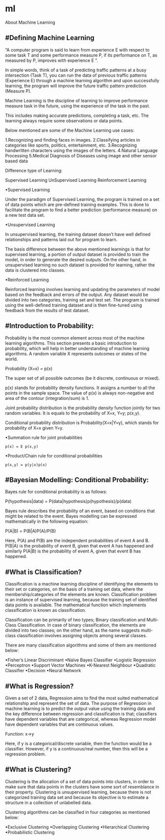 # ml
About Machine Learning

#Defining Machine Learning
--------------------------

“A computer program is said to learn from experience E with respect to some task T and some performance measure P, if its performance on T, as measured by P, improves with experience E ”. 

In simple words, think of a task of predicting traffic patterns at a busy intersection (Task T), you can run the data of previous traffic patterns (Experience E) through a machine learning algorithm and upon successfully learning, the program will improve the future traffic pattern prediction (Measure P).

Machine Learning is the discipline of learning to improve performance measure task in the future, using the experience of the task in the past. 

This includes making accurate predictions, completing a task, etc. The learning always require some observations or data points. 

Below mentioned are some of the Machine Learning use cases:

1.Recognizing and finding faces in images.
2.Classifying articles in categories like sports, politics, entertainment, etc.
3.Recognizing handwritten characters using the images of the letters.
4.Natural Language Processing
5.Medical Diagnosis of Diseases using image and other sensor based data


Difference type of Learning:

Supervised Learning
UnSupervised Learning
Reinforcement Learning

•Supervised Learning

Under the paradigm of Supervised Learning, the program is trained on a set of data points which are pre-defined training examples. This is done to facilitate the program to find a better prediction (performance measure) on a new test data set.

•Unsupervised Learning

In unsupervised learning, the training dataset doesn’t have well defined relationships and patterns laid out for program to learn.

The basis difference between the above mentioned learnings is that for supervised learning, a portion of output dataset is provided to train the model, in order to generate the desired outputs. On the other hand, in unsupervised learning no such dataset is provided for learning, rather the data is clustered into classes.

•Reinforced Learning

Reinforced learning involves learning and updating the parameters of model based on the feedback and errors of the output. Any dataset would be divided into two categories, training set and test set. The program is trained using the well-defined training dataset and is then fine-tuned using feedback from the results of test dataset.

#Introduction to Probability:
----------------------------

Probability is the most common element across most of the machine learning algorithms. This section presents a basic introduction to probability, which will help in better understanding of machine learning algorithms. A random variable X represents outcomes or states of the world.

Probability (X=x) = p(x)

The super set of all possible outcomes (be it discrete, continuous or mixed).

p(x) stands for probability density functions. It assigns a number to all the points in the sample space. The value of p(x) is always non-negative and area of the contour (integration/sum) is 1.

Joint probability distribution is the probability density function jointly for two random variables. It is equals to the probability of X=x, Y=y; p(x,y).

Conditional probability distribution is Probability(X=x|Y=y), which stands for probability of X=x given Y=y.

•Summation rule for joint probabilities

	p(x) = E p(x,y)

•Product/Chain rule for conditional probabilities

	p(x,y) = p(y|x)p(x)
	
	
#Bayesian Modelling: Conditional Probability:
---------------------------------------------

Bayes rule for conditional probability is as follows:

P(hypothesis|data) = P(data|hypothesis)p(hypothesis)/p(data)

Bayes rule describes the probability of an event, based on conditions that might be related to the event. Bayes modelling can be expressed mathematically in the following equation:

P(A|B) = P(B|A)P(A)/P(B)


Here, P(A) and P(B) are the independent probabilities of event A and B. P(B|A) is the probability of event B, given that event A has happened and similarly P(A|B) is the probability of event A, given that event B has happened.

#What is Classification?
-----------------------

Classification is a machine learning discipline of identifying the elements to their set or categories, on the basis of a training set data, where the membership/categories of the elements are known. Classification problem is an instance of supervised learning, because the training set of identified data points is available. The mathematical function which implements classification is known as classification.

Classification can be primarily of two types; Binary classification and Multi-Class Classification. In case of binary classification, the elements are divided into two classes; on the other hand, as the name suggests multi-class classification involves assigning objects among several classes.

There are many classification algorithms and some of them are mentioned below:

•Fisher’s Linear Discriminant
•Naïve Bayes Classifier
•Logistic Regression
•Perceptron
•Support Vector Machines
•K-Nearest Neighbour
•Quadratic Classifier
•Decision
•Neural Network

#What is Regression?
-------------------

Given a set of 2 data, Regression aims to find the most suited mathematical relationship and represent the set of data. The purpose of Regression in machine learning is to predict the output value using the training data and the key difference between regression and classification is that; classifiers have dependent variables that are categorical, whereas Regression model have dependent variables that are continuous values.

Function: x->y

Here, if y is a categorical/discrete variable, then the function would be a classifier.
 However, if y is a continuous/real number, then this will be a regression problem.

#What is Clustering?
-------------------

Clustering is the allocation of a set of data points into clusters, in order to make sure that data points in the clusters have some sort of resemblance in their property. Clustering is unsupervised learning, because there is not categorized training data set and because its objective is to estimate a structure in a collection of unlabelled data. 

Clustering algorithms can be classified in four categories as mentioned below:

•Exclusive Clustering
•Overlapping Clustering
•Hierarchical Clustering
•Probabilistic Clustering




